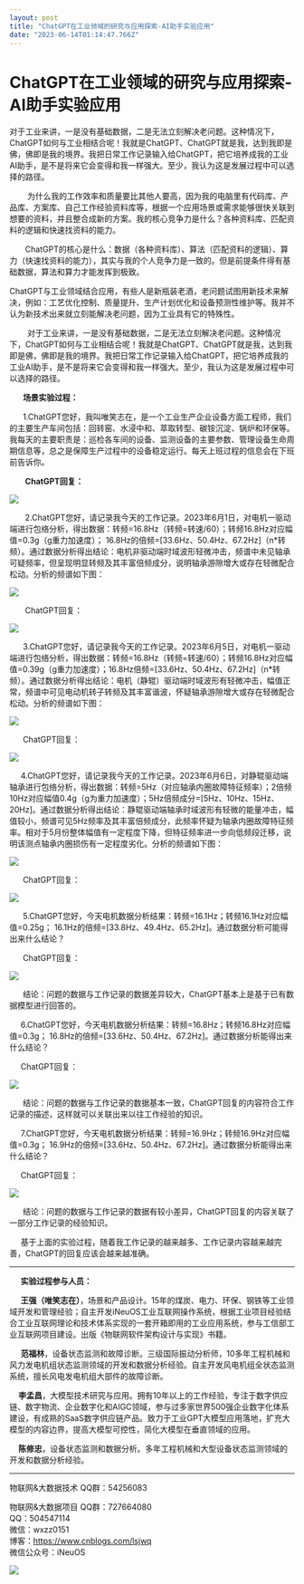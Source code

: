 ```yaml
---
layout: post
title: "ChatGPT在工业领域的研究与应用探索-AI助手实验应用"
date: "2023-06-14T01:14:47.766Z"
---
```

ChatGPT在工业领域的研究与应用探索-AI助手实验应用
=============================

对于工业来讲，一是没有基础数据，二是无法立刻解决老问题。这种情况下，ChatGPT如何与工业相结合呢！我就是ChatGPT、ChatGPT就是我，达到我即是佛，佛即是我的境界。我把日常工作记录输入给ChatGPT，把它培养成我的工业AI助手，是不是将来它会变得和我一样强大。至少，我认为这是发展过程中可以选择的路径。

        为什么我的工作效率和质量要比其他人要高，因为我的电脑里有代码库、产品库、方案库、自己工作经验资料库等，根据一个应用场景或需求能够很快关联到想要的资料，并且整合成新的方案。我的核心竞争力是什么？各种资料库、匹配资料的逻辑和快速找资料的能力。

       ChatGPT的核心是什么：数据（各种资料库）、算法（匹配资料的逻辑）、算力（快速找资料的能力），其实与我的个人竞争力是一致的。但是前提条件得有基础数据，算法和算力才能发挥到极致。

ChatGPT与工业领域结合应用，有些人是新瓶装老酒，老问题试图用新技术来解决，例如：工艺优化控制、质量提升、生产计划优化和设备预测性维护等。我并不认为新技术出来就立刻能解决老问题，因为工业具有它的特殊性。

        对于工业来讲，一是没有基础数据，二是无法立刻解决老问题。这种情况下，ChatGPT如何与工业相结合呢！我就是ChatGPT、ChatGPT就是我，达到我即是佛，佛即是我的境界。我把日常工作记录输入给ChatGPT，把它培养成我的工业AI助手，是不是将来它会变得和我一样强大。至少，我认为这是发展过程中可以选择的路径。

      **场景实验过程：**

      1.ChatGPT您好，我叫唯笑志在，是一个工业生产企业设备方面工程师，我们的主要生产车间包括：回转窑、水浸中和、萃取转型、碳铵沉淀、锅炉和环保等。我每天的主要职责是：巡检各车间的设备、监测设备的主要参数、管理设备生命周期信息等，总之是保障生产过程中的设备稳定运行。每天上班过程的信息会在下班前告诉你。

       **ChatGPT回复：**

![](https://img2023.cnblogs.com/blog/279374/202306/279374-20230613164852135-2085626799.png)

       2.ChatGPT您好，请记录我今天的工作记录。2023年6月1日，对电机一驱动端进行包络分析，得出数据：转频=16.8Hz（转频=转速/60）；转频16.8Hz对应幅值=0.3g（g重力加速度）； 16.8Hz的倍频=\[33.6Hz、50.4Hz、67.2Hz\]（n\*转频）。通过数据分析得出结论：电机非驱动端时域波形轻微冲击，频谱中未见轴承可疑频率，但呈现明显转频及其丰富倍频成分，说明轴承游隙增大或存在轻微配合松动。分析的频谱如下图：

![](https://img2023.cnblogs.com/blog/279374/202306/279374-20230613164942408-1131763114.png)

       ChatGPT回复：

![](https://img2023.cnblogs.com/blog/279374/202306/279374-20230613165025008-500832621.png)

      3.ChatGPT您好，请记录我今天的工作记录。2023年6月5日，对电机一驱动端进行包络分析，得出数据：转频=16.8Hz（转频=转速/60）；转频16.8Hz对应幅值=0.39g（g重力加速度）；16.8Hz倍频=\[33.6Hz、50.4Hz、67.2Hz\]（n\*转频）。通过数据分析得出结论：电机（静辊）驱动端时域波形有轻微冲击，幅值正常，频谱中可见电动机转子转频及其丰富谐波，怀疑轴承游隙增大或存在轻微配合松动。分析的频谱如下图：

![](https://img2023.cnblogs.com/blog/279374/202306/279374-20230613165039211-1479456091.png)

      ChatGPT回复：

![](https://img2023.cnblogs.com/blog/279374/202306/279374-20230613165112852-779682416.png)

     4.ChatGPT您好，请记录我今天的工作记录。2023年6月6日，对静辊驱动端轴承进行包络分析，得出数据：转频=5Hz（对应轴承内圈故障特征频率）；2倍频10Hz对应幅值0.4g（g为重力加速度）；5Hz倍频成分=\[5Hz、10Hz、15Hz、20Hz\]。通过数据分析得出结论：静辊驱动端轴承时域波形有轻微的能量冲击，幅值较小，频谱可见5Hz频率及其丰富倍频成分，此频率怀疑为轴承内圈故障特征频率。相对于5月份整体幅值有一定程度下降，但特征频率进一步向低频段迁移，说明该测点轴承内圈损伤有一定程度劣化。分析的频谱如下图：

![](https://img2023.cnblogs.com/blog/279374/202306/279374-20230613165133307-1664151993.png)

      ChatGPT回复：

![](https://img2023.cnblogs.com/blog/279374/202306/279374-20230613165237531-507424140.png)

      5.ChatGPT您好，今天电机数据分析结果：转频=16.1Hz；转频16.1Hz对应幅值=0.25g； 16.1Hz的倍频=\[33.8Hz、49.4Hz、65.2Hz\]。通过数据分析可能得出来什么结论？

      ChatGPT回复：

![](https://img2023.cnblogs.com/blog/279374/202306/279374-20230613165346260-917052247.png)

      结论：问题的数据与工作记录的数据差异较大，ChatGPT基本上是基于已有数据模型进行回答的。

     6.ChatGPT您好，今天电机数据分析结果：转频=16.8Hz；转频16.8Hz对应幅值=0.3g； 16.8Hz的倍频=\[33.6Hz、50.4Hz、67.2Hz\]。通过数据分析能得出来什么结论？

     ChatGPT回复：

![](https://img2023.cnblogs.com/blog/279374/202306/279374-20230613165419539-2090329544.png)

      结论：问题的数据与工作记录的数据基本一致，ChatGPT回复的内容符合工作记录的描述，这样就可以关联出来以往工作经验的知识。

     7.ChatGPT您好，今天电机数据分析结果：转频=16.9Hz；转频16.9Hz对应幅值=0.3g； 16.9Hz的倍频=\[33.6Hz、50.4Hz、67.2Hz\]。通过数据分析能得出来什么结论？

     ChatGPT回复：

![](https://img2023.cnblogs.com/blog/279374/202306/279374-20230613165445769-1850557514.png)

      结论：问题的数据与工作记录的数据有较小差异，ChatGPT回复的内容关联了一部分工作记录的经验知识。

     基于上面的实验过程，随着我工作记录的越来越多、工作记录内容越来越完善，ChatGPT的回复应该会越来越准确。

* * *

     **实验过程参与人员：**

     **王强（唯笑志在）**，场景和产品设计。15年的煤炭、电力、环保、钢铁等工业领域开发和管理经验；自主开发iNeuOS工业互联网操作系统，根据工业项目经验结合工业互联网理论和技术体系实现的一套开箱即用的工业应用系统，参与工信部工业互联网项目建设。出版《物联网软件架构设计与实现》书籍。

     **范福林**，设备状态监测和故障诊断。三级国际振动分析师，10多年工程机械和风力发电机组状态监测领域的开发和数据分析经验。自主开发风电机组全状态监测系统，擅长风电发电机组大部件的故障诊断。

    **李孟昌**，大模型技术研究与应用。拥有10年以上的工作经验，专注于数字供应链、数字物流、企业数字化和AIGC领域，参与过多家世界500强企业数字化体系建设，有成熟的SaaS数字供应链产品。致力于工业GPT大模型应用落地，扩充大模型的内容边界，提高大模型可控性，简化大模型在垂直领域的应用。

    **陈修忠**，设备状态监测和数据分析。多年工程机械和大型设备状态监测领域的开发和数据分析经验。

* * *

物联网&大数据技术 QQ群：54256083

物联网&大数据项目 QQ群：727664080  
QQ：504547114  
微信：wxzz0151  
博客：https://www.cnblogs.com/lsjwq  
微信公众号：iNeuOS

![](https://img2022.cnblogs.com/blog/279374/202211/279374-20221114160316911-267202606.png)
